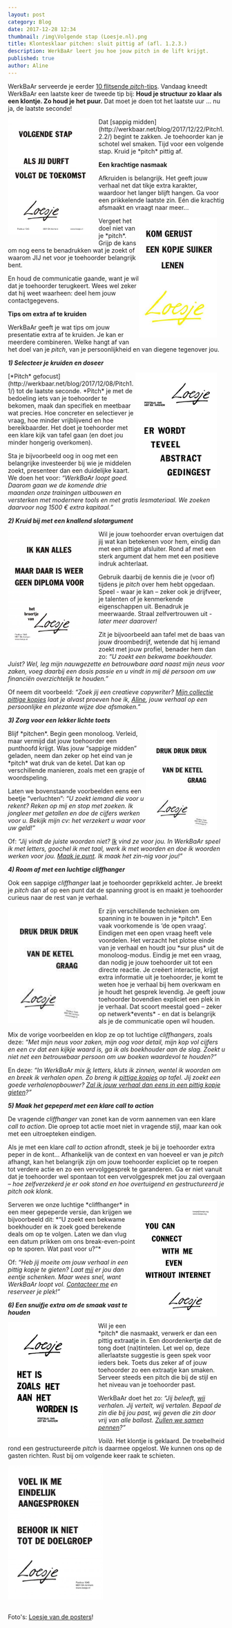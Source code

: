 ```yaml
---
layout: post
category: Blog
date: 2017-12-28 12:34
thumbnail: /img\Volgende stap (Loesje.nl).png
title: Klontesklaar pitchen: sluit pittig af (afl. 1.2.3.)
description: WerkBaAr leert jou hoe jouw pitch in de lift krijgt.
published: true
author: Aline
---
```


WerkBaAr serveerde je eerder [10 flitsende *pitch*-tips](http://werkbaar.net/blog/2017/12/01/pitch1.0/). Vandaag kneedt WerkBaAr een laatste keer de tweede tip bij: **Houd je structuur zo klaar als een klontje. Zo houd je het puur.** Dat moet je doen tot het laatste uur ... nu ja, de laatste seconde!

<img alt="Pitch1.2.3." class="img-responsive" style="float: left;margin:0 20px 15px 0" src="/img\Volgende stap (Loesje.nl).png">
Dat [sappig midden](http://werkbaar.net/blog/2017/12/22/Pitch1.2.2/) begint te zakken. Je toehoorder kan je schotel wel smaken. Tijd voor een volgende stap. Kruid je *pitch* pittig af.

**Een krachtige nasmaak**

Afkruiden is belangrijk. Het geeft jouw verhaal net dat tikje extra karakter, waardoor het langer blijft hangen. 
Ga voor een prikkelende laatste zin. Eén die krachtig afsmaakt en vraagt naar meer... 

<img alt="Pitch1.2.3." class="img-responsive" style="float: right;margin:0 20px 15px 0" src="/img\Kom gerust lenen (loesje).jpg">
Vergeet het doel niet van je *pitch*. Grijp de kans om nog eens te benadrukken wat je zoekt of waarom JIJ net voor je toehoorder belangrijk bent.

En houd de communicatie gaande, want je wil dat je toehoorder terugkeert. Wees wel zeker dat hij weet waarheen: deel hem jouw contactgegevens. 

**Tips om extra af te kruiden**

WerkBaAr geeft je wat tips om jouw presentatie extra af te kruiden. Je kan er meerdere combineren. Welke hangt af van het doel van je *pitch*, van je persoonlijkheid en van diegene tegenover jou.

***1) Selecteer je kruiden en doseer***

<img alt="Pitch1.2.3." class="img-responsive" style="float: right;margin:0 20px 15px 0" src="/img\Te veel abstract (loesje).png">
[*Pitch* gefocust](http://werkbaar.net/blog/2017/12/08/Pitch1.1/) tot de laatste seconde. *Pitch* je met de bedoeling iets van je toehoorder te bekomen, maak dan specifiek en meetbaar wat precies. Hoe concreter en selectiever je vraag, hoe minder vrijblijvend en hoe bereikbaarder. Het doet je toehoorder met een klare kijk van tafel gaan (en doet jou minder hongerig overkomen).

Sta je bijvoorbeeld oog in oog met een belangrijke investeerder bij wie je middelen zoekt, presenteer dan een duidelijke kaart. We doen het voor: *“WerkBaAr loopt goed. Daarom gaan we de komende drie maanden onze trainingen uitbouwen en versterken met modernere tools en met gratis lesmateriaal. We zoeken daarvoor nog 1500 € extra kapitaal.”*

***2) Kruid bij met een knallend slotargument***

<img alt="Pitch1.2.3." class="img-responsive" style="float: left;margin:0 20px 15px 0" src="/img\Ik kan alles - diploma (Loesje.nl).png">
Wil je jouw toehoorder ervan overtuigen dat jij wat kan betekenen voor hem, eindig dan met een pittige afsluiter. Rond af met een sterk argument dat hem met een positieve indruk achterlaat. 

Gebruik daarbij de kennis die je (voor of) tijdens je *pitch* over hem hebt opgedaan. Speel - waar je kan – zeker ook je drijfveer, je talenten of je kenmerkende eigenschappen uit. Benadruk je meerwaarde. Straal zelfvertrouwen uit *- later meer daarover!* 

Zit je bijvoorbeeld aan tafel met de baas van jouw droombedrijf, wetende dat hij iemand zoekt met jouw profiel, benader hem dan zo: *“U zoekt een bekwame boekhouder. Juist? Wel, leg mijn nauwgezette en betrouwbare aard naast mijn neus voor zaken, voeg daarbij een dosis passie en u vindt in mij dé persoon om uw financiën overzichtelijk te houden.”* 

Of neem dit voorbeeld: *“Zoek jij een creatieve copywriter? [Mijn collectie pittige kopjes](http://werkbaar.net/blog/) laat je alvast proeven hoe ik, [Aline](http://werkbaar.net/#gastvrouw), jouw verhaal op een persoonlijke en plezante wijze doe afsmaken.”*

***3) Zorg voor een lekker lichte toets***

<img alt="Pitch1.2.3." class="img-responsive" style="float: right;margin:0 20px 15px 0" src="/img\Druk druk druk (loesje).jpg">
Blijf *pitchen*. Begin geen monoloog. Verleid, maar vermijd dat jouw toehoorder een punthoofd krijgt. Was jouw “sappige midden” geladen, neem dan zeker op het eind van je *pitch* wat druk van de ketel. Dat kan op verschillende manieren, zoals met een grapje of woordspeling.

Laten we bovenstaande voorbeelden eens een beetje “verluchten”: *“U zoekt iemand die voor u rekent? Reken op mij en stop met zoeken. Ik jongleer met getallen en doe de cijfers werken voor u. Bekijk mijn cv: het verzekert u waar voor uw geld!”*

Of: *“Jij vindt de juiste woorden niet? [Ik](http://werkbaar.net/#gastvrouw) vind ze voor jou. In WerkBaAr speel ik met letters, goochel ik met taal, werk ik met woorden en doe ik woorden werken voor jou. [Maak je punt](http://werkbaar.net/#contact). Ik maak het zin-nig voor jou!”*

***4) Room af met een luchtige cliffhanger*** 

Ook een sappige *cliffhanger* laat je toehoorder geprikkeld achter. Je breekt je *pitch* dan af op een punt dat de spanning groot is en maakt je toehoorder curieus naar de rest van je verhaal.

<img alt="Pitch1.2.3." class="img-responsive" style="float: left;margin:0 20px 15px 0" src="/img\Druk druk druk - ketel (Loesje.nl).png">
Er zijn verschillende technieken om spanning in te bouwen in je *pitch*. Een vaak voorkomende is ‘de open vraag’. Eindigen met een open vraag heeft vele voordelen. Het verzacht het plotse einde van je verhaal en houdt jou *sur plus* uit de monoloog-modus. Eindig je met een vraag, dan nodig je jouw toehoorder uit tot een directe reactie. Je creëert interactie, krijgt extra informatie uit je toehoorder, je komt te weten hoe je verhaal bij hem overkwam en je houdt het gesprek levendig. Je geeft jouw toehoorder bovendien expliciet een plek in je verhaal. Dat scoort meestal goed – zeker op netwerk*events* - en dat is belangrijk als je de communicatie open wil houden. 

Mix de vorige voorbeelden en klop ze op tot luchtige *cliffhangers*, zoals deze: *“Met mijn neus voor zaken, mijn oog voor detail, mijn kop vol cijfers en een cv dat een kijkje waard is, ga ik als boekhouder aan de slag. Zoekt u niet net een betrouwbaar persoon om uw boeken waardevol te houden?”*

En deze: *“In WerkBaAr mix [ik](http://werkbaar.net/#gastvrouw) letters, kluts ik zinnen, wentel ik woorden om en breek ik verhalen open. Zo breng ik [pittige kopjes](http://werkbaar.net/blog/) op tafel. Jij zoekt een goede verhalenopbouwer? [Zal ik jouw verhaal dan eens in een pittig kopje gieten](http://werkbaar.net/#contact)?”*

***5) Maak het gepeperd met een klare call to action***

De vragende *cliffhanger* van zonet kan de vorm aannemen van een klare *call to action*. Die oproep tot actie moet niet in vragende stijl, maar kan ook met een uitroepteken eindigen.

Als je met een klare *call to action* afrondt, steek je bij je toehoorder extra peper in de kont… Afhankelijk van de context en van hoeveel er van je *pitch* afhangt, kan het belangrijk zijn om jouw toehoorder expliciet op te roepen tot verdere actie en zo een vervolggesprek te garanderen. Ga er niet vanuit dat je toehoorder wel spontaan tot een vervolggesprek  met jou zal overgaan *– hoe zelfverzekerd je er ook stond en hoe overtuigend en gestructureerd je *pitch* ook klonk.*  

<img alt="Pitch1.2.3." class="img-responsive" style="float: right;margin:0 20px 15px 0" src="/img\Connect (loesje).png">
Serveren we onze luchtige *cliffhanger* in een meer gepeperde versie, dan krijgen we bijvoorbeeld dit: *“U zoekt een bekwame boekhouder en ik zoek goed berekende deals om op te volgen. Laten we dan vlug een datum prikken om ons break-even-point op te sporen. Wat past voor u?”*

Of: *“Heb jij moeite om jouw verhaal in een pittig kopje te gieten? Laat [mij](http://werkbaar.net/#gastvrouw) er jou dan eentje schenken. Maar wees snel, want WerkBaAr loopt vol. [Contacteer me](http://werkbaar.net/#contact) en reserveer je plek!”*

***6) Een snuifje extra om de smaak vast te houden***

<img alt="Pitch1.2.3." class="img-responsive" style="float: left;margin:0 20px 15px 0" src="/img\Het is zoals het aan het worden is (loesje).png">
Wil je een *pitch* die nasmaakt, verwerk er dan een pittig extraatje in. Een doordenkertje dat de tong doet (na)tintelen. Let wel op, deze allerlaatste suggestie is geen spek voor ieders bek. Toets dus zeker af of jouw toehoorder zo een extraatje kan smaken. Serveer steeds een pitch die bij de stijl en het niveau van je toehoorder past.

WerkBaAr doet het zo: *“Jij beleeft, [wij](http://werkbaar.net/#gastvrouw) verhalen. Jij vertelt, wij vertalen. Bepaal de zin die bij jou past, wij geven die zin door vrij van alle ballast. [Zullen we samen pennen](http://werkbaar.net/#contact)?”*

*Voilà*. Het klontje is geklaard. De troebelheid rond een gestructureerde *pitch* is daarmee opgelost. We kunnen ons op de gasten richten. Rust bij om volgende keer raak te schieten.

<img alt="Pitch1.2.3." class="img-responsive" style="float: middle;margin:0 20px 15px 0" src="/img\Doelgroep (Loesje.nl).png">

Foto's: [Loesje van de posters](https://www.loesje.nl/)!
